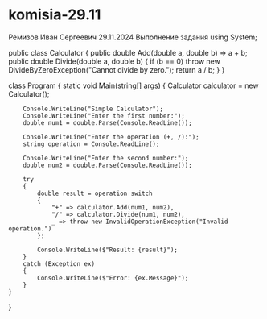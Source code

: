 # komisia-29.11
Ремизов Иван Сергеевич 29.11.2024
Выполнение задания 
using System;

public class Calculator
{
    public double Add(double a, double b) => a + b;
    public double Divide(double a, double b)
    {
        if (b == 0)
            throw new DivideByZeroException("Cannot divide by zero.");
        return a / b;
    }
}

class Program
{
    static void Main(string[] args)
    {
        Calculator calculator = new Calculator();

        Console.WriteLine("Simple Calculator");
        Console.WriteLine("Enter the first number:");
        double num1 = double.Parse(Console.ReadLine());

        Console.WriteLine("Enter the operation (+, /):");
        string operation = Console.ReadLine();

        Console.WriteLine("Enter the second number:");
        double num2 = double.Parse(Console.ReadLine());

        try
        {
            double result = operation switch
            {
                "+" => calculator.Add(num1, num2),
                "/" => calculator.Divide(num1, num2),
                _ => throw new InvalidOperationException("Invalid operation.")
            };

            Console.WriteLine($"Result: {result}");
        }
        catch (Exception ex)
        {
            Console.WriteLine($"Error: {ex.Message}");
        }
    }
}
